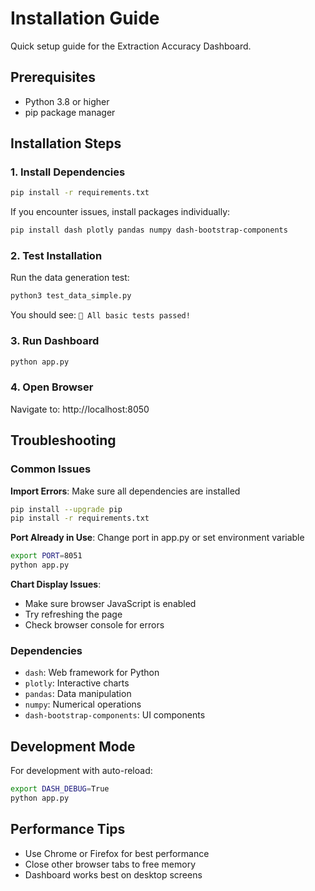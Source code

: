 # Installation Guide

Quick setup guide for the Extraction Accuracy Dashboard.

## Prerequisites
- Python 3.8 or higher
- pip package manager

## Installation Steps

### 1. Install Dependencies
```bash
pip install -r requirements.txt
```

If you encounter issues, install packages individually:
```bash
pip install dash plotly pandas numpy dash-bootstrap-components
```

### 2. Test Installation
Run the data generation test:
```bash
python3 test_data_simple.py
```

You should see: `🎉 All basic tests passed!`

### 3. Run Dashboard
```bash
python app.py
```

### 4. Open Browser
Navigate to: http://localhost:8050

## Troubleshooting

### Common Issues

**Import Errors**: Make sure all dependencies are installed
```bash
pip install --upgrade pip
pip install -r requirements.txt
```

**Port Already in Use**: Change port in app.py or set environment variable
```bash
export PORT=8051
python app.py
```

**Chart Display Issues**: 
- Make sure browser JavaScript is enabled
- Try refreshing the page
- Check browser console for errors

### Dependencies
- `dash`: Web framework for Python
- `plotly`: Interactive charts
- `pandas`: Data manipulation  
- `numpy`: Numerical operations
- `dash-bootstrap-components`: UI components

## Development Mode
For development with auto-reload:
```bash
export DASH_DEBUG=True
python app.py
```

## Performance Tips
- Use Chrome or Firefox for best performance
- Close other browser tabs to free memory
- Dashboard works best on desktop screens